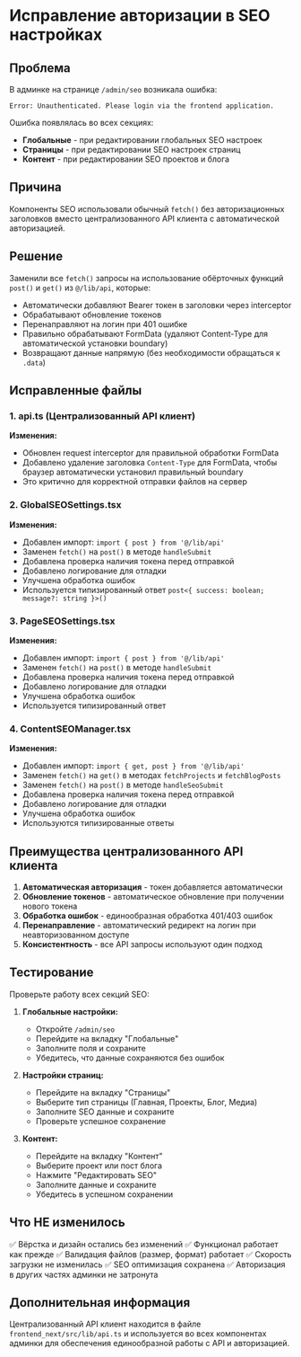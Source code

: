 # Исправление авторизации в SEO настройках

## Проблема
В админке на странице `/admin/seo` возникала ошибка:
```
Error: Unauthenticated. Please login via the frontend application.
```

Ошибка появлялась во всех секциях:
- **Глобальные** - при редактировании глобальных SEO настроек
- **Страницы** - при редактировании SEO настроек страниц
- **Контент** - при редактировании SEO проектов и блога

## Причина
Компоненты SEO использовали обычный `fetch()` без авторизационных заголовков вместо централизованного API клиента с автоматической авторизацией.

## Решение
Заменили все `fetch()` запросы на использование обёрточных функций `post()` и `get()` из `@/lib/api`, которые:
- Автоматически добавляют Bearer токен в заголовки через interceptor
- Обрабатывают обновление токенов
- Перенаправляют на логин при 401 ошибке
- Правильно обрабатывают FormData (удаляют Content-Type для автоматической установки boundary)
- Возвращают данные напрямую (без необходимости обращаться к `.data`)

## Исправленные файлы

### 1. api.ts (Централизованный API клиент)
**Изменения:**
- Обновлен request interceptor для правильной обработки FormData
- Добавлено удаление заголовка `Content-Type` для FormData, чтобы браузер автоматически установил правильный boundary
- Это критично для корректной отправки файлов на сервер

### 2. GlobalSEOSettings.tsx
**Изменения:**
- Добавлен импорт: `import { post } from '@/lib/api'`
- Заменен `fetch()` на `post()` в методе `handleSubmit`
- Добавлена проверка наличия токена перед отправкой
- Добавлено логирование для отладки
- Улучшена обработка ошибок
- Используется типизированный ответ `post<{ success: boolean; message?: string }>()`

### 3. PageSEOSettings.tsx
**Изменения:**
- Добавлен импорт: `import { post } from '@/lib/api'`
- Заменен `fetch()` на `post()` в методе `handleSubmit`
- Добавлена проверка наличия токена перед отправкой
- Добавлено логирование для отладки
- Улучшена обработка ошибок
- Используется типизированный ответ

### 4. ContentSEOManager.tsx
**Изменения:**
- Добавлен импорт: `import { get, post } from '@/lib/api'`
- Заменен `fetch()` на `get()` в методах `fetchProjects` и `fetchBlogPosts`
- Заменен `fetch()` на `post()` в методе `handleSeoSubmit`
- Добавлена проверка наличия токена перед отправкой
- Добавлено логирование для отладки
- Улучшена обработка ошибок
- Используются типизированные ответы

## Преимущества централизованного API клиента

1. **Автоматическая авторизация** - токен добавляется автоматически
2. **Обновление токенов** - автоматическое обновление при получении нового токена
3. **Обработка ошибок** - единообразная обработка 401/403 ошибок
4. **Перенаправление** - автоматический редирект на логин при неавторизованном доступе
5. **Консистентность** - все API запросы используют один подход

## Тестирование

Проверьте работу всех секций SEO:

1. **Глобальные настройки:**
   - Откройте `/admin/seo`
   - Перейдите на вкладку "Глобальные"
   - Заполните поля и сохраните
   - Убедитесь, что данные сохраняются без ошибок

2. **Настройки страниц:**
   - Перейдите на вкладку "Страницы"
   - Выберите тип страницы (Главная, Проекты, Блог, Медиа)
   - Заполните SEO данные и сохраните
   - Проверьте успешное сохранение

3. **Контент:**
   - Перейдите на вкладку "Контент"
   - Выберите проект или пост блога
   - Нажмите "Редактировать SEO"
   - Заполните данные и сохраните
   - Убедитесь в успешном сохранении

## Что НЕ изменилось

✅ Вёрстка и дизайн остались без изменений
✅ Функционал работает как прежде
✅ Валидация файлов (размер, формат) работает
✅ Скорость загрузки не изменилась
✅ SEO оптимизация сохранена
✅ Авторизация в других частях админки не затронута

## Дополнительная информация

Централизованный API клиент находится в файле `frontend_next/src/lib/api.ts` и используется во всех компонентах админки для обеспечения единообразной работы с API и авторизацией.
